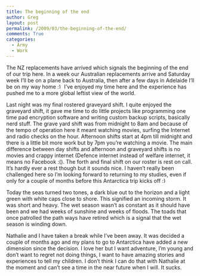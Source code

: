 ```yaml
---
title: The beginning of the end
author: Greg
layout: post
permalink: /2009/03/the-beginning-of-the-end/
comments: True
categories:
  - Army
  - Work
---
```

The NZ replacements have arrived which signals the beginning of the end of our trip here. In a week our Australian replacements arrive and Saturday week I&#8217;ll be on a plane back to Australia, then after a few days in Adelaide I&#8217;ll be on my way home <img src="http://gregology.net/wp-includes/images/smilies/simple-smile.png" alt=":)" class="wp-smiley" style="height: 1em; max-height: 1em;" /> I&#8217;ve enjoyed my time here and the experience has pushed me to a more global leftist view of the world.

Last night was my final rostered graveyard shift. I quite enjoyed the graveyard shift, it gave me time to do little projects like programming one time pad encryption software and writing custom backup scripts, basically nerd stuff. The grave yard shift was from midnight to 8am and because of the tempo of operation here it meant watching movies, surfing the Internet and radio checks on the hour. Afternoon shifts start at 4pm till midnight and there is a little bit more work but by 7pm you&#8217;re watching a movie. The main difference between day shifts and afternoon and graveyard shifts is no movies and crappy internet (Defence internet instead of welfare internet, it means no Facebook :(). The forth and final shift on our roster is rest on call. It&#8217;s hardly ever a rest though but it sounds nice. I haven&#8217;t really been challenged here so I&#8217;m looking forward to returning to my studies, even if only for a couple of months before this Antarctica trip kicks off <img src="http://gregology.net/wp-includes/images/smilies/simple-smile.png" alt=":)" class="wp-smiley" style="height: 1em; max-height: 1em;" />

Today the seas turned two tones, a dark blue out to the horizon and a light green with white caps close to shore. This signified an incoming storm. It was short and heavy. The wet season wasn&#8217;t as constant as it should have been and we had weeks of sunshine and weeks of floods. The toads that once patrolled the path ways have retired which is a signal that the wet season is winding down.

Nathalie and I have taken a break while I&#8217;ve been away. It was decided a couple of months ago and my plans to go to Antarctica have added a new dimension since the decision. I love her but I want adventure, I&#8217;m young and don&#8217;t want to regret not doing things, I want to have amazing stories and experiences to tell my children. I don&#8217;t think I can do that with Nathalie at the moment and can&#8217;t see a time in the near future when I will. It sucks.